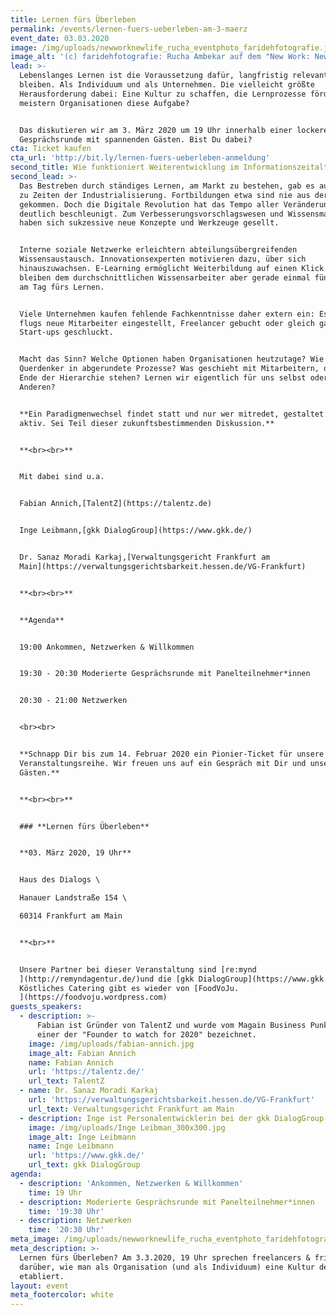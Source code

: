 ```yaml
---
title: Lernen fürs Überleben
permalink: /events/lernen-fuers-ueberleben-am-3-maerz
event_date: 03.03.2020
image: /img/uploads/newworknewlife_rucha_eventphoto_faridehfotografie.jpg
image_alt: '(c) faridehfotografie: Rucha Ambekar auf dem "New Work: New Life?"-Event'
lead: >-
  Lebenslanges Lernen ist die Voraussetzung dafür, langfristig relevant zu
  bleiben. Als Individuum und als Unternehmen. Die vielleicht größte
  Herausforderung dabei: Eine Kultur zu schaffen, die Lernprozesse fördert. Wie
  meistern Organisationen diese Aufgabe?


  Das diskutieren wir am 3. März 2020 um 19 Uhr innerhalb einer lockeren
  Gesprächsrunde mit spannenden Gästen. Bist Du dabei?
cta: Ticket kaufen
cta_url: 'http://bit.ly/lernen-fuers-ueberleben-anmeldung'
second_title: Wie funktioniert Weiterentwicklung im Informationszeitalter?
second_lead: >-
  Das Bestreben durch ständiges Lernen, am Markt zu bestehen, gab es auch schon
  zu Zeiten der Industrialisierung. Fortbildungen etwa sind nie aus der Mode
  gekommen. Doch die Digitale Revolution hat das Tempo aller Veränderungen
  deutlich beschleunigt. Zum Verbesserungsvorschlagswesen und Wissensmanagement
  haben sich sukzessive neue Konzepte und Werkzeuge gesellt.


  Interne soziale Netzwerke erleichtern abteilungsübergreifenden
  Wissensaustausch. Innovationsexperten motivieren dazu, über sich
  hinauszuwachsen. E-Learning ermöglicht Weiterbildung auf einen Klick. Faktisch
  bleiben dem durchschnittlichen Wissensarbeiter aber gerade einmal fünf Minuten
  am Tag fürs Lernen.


  Viele Unternehmen kaufen fehlende Fachkenntnisse daher extern ein: Es werden
  flugs neue Mitarbeiter eingestellt, Freelancer gebucht oder gleich ganze
  Start-ups geschluckt.


  Macht das Sinn? Welche Optionen haben Organisationen heutzutage? Wie passen
  Querdenker in abgerundete Prozesse? Was geschieht mit Mitarbeitern, die am
  Ende der Hierarchie stehen? Lernen wir eigentlich für uns selbst oder für die
  Anderen?


  **Ein Pa­ra­dig­men­wech­sel findet statt und nur wer mitredet, gestaltet ihn
  aktiv. Sei Teil dieser zukunftsbestimmenden Diskussion.**


  **<br><br>**


  Mit dabei sind u.a.


  Fabian Annich,[TalentZ](https://talentz.de)


  Inge Leibmann,[gkk DialogGroup](https://www.gkk.de/)


  Dr. Sanaz Moradi Karkaj,[Verwaltungsgericht Frankfurt am
  Main](https://verwaltungsgerichtsbarkeit.hessen.de/VG-Frankfurt)


  **<br><br>**


  **Agenda**


  19:00 Ankommen, Netzwerken & Willkommen


  19:30 - 20:30 Moderierte Gesprächsrunde mit Panelteilnehmer*innen


  20:30 - 21:00 Netzwerken


  <br><br>


  **Schnapp Dir bis zum 14. Februar 2020 ein Pionier-Ticket für unsere neue
  Veranstaltungsreihe. Wir freuen uns auf ein Gespräch mit Dir und unseren
  Gästen.**


  **<br><br>**


  ### **Lernen fürs Überleben** 


  **03. März 2020, 19 Uhr**


  Haus des Dialogs \

  Hanauer Landstraße 154 \

  60314 Frankfurt am Main


  **<br>**


  Unsere Partner bei dieser Veranstaltung sind [re:mynd
  ](http://remyndagentur.de/)und die [gkk DialogGroup](https://www.gkk.de/).
  Köstliches Catering gibt es wieder von [FoodVoJu.
  ](https://foodvoju.wordpress.com)
guests_speakers:
  - description: >-
      Fabian ist Gründer von TalentZ und wurde vom Magain Business Punk als
      einer der "Founder to watch for 2020" bezeichnet.
    image: /img/uploads/fabian-annich.jpg
    image_alt: Fabian Annich
    name: Fabian Annich
    url: 'https://talentz.de/'
    url_text: TalentZ
  - name: Dr. Sanaz Moradi Karkaj
    url: 'https://verwaltungsgerichtsbarkeit.hessen.de/VG-Frankfurt'
    url_text: Verwaltungsgericht Frankfurt am Main
  - description: Inge ist Personalentwicklerin bei der gkk DialogGroup in Frankfurt.
    image: /img/uploads/Inge Leibman_300x300.jpg
    image_alt: Inge Leibmann
    name: Inge Leibmann
    url: 'https://www.gkk.de/'
    url_text: gkk DialogGroup
agenda:
  - description: 'Ankommen, Netzwerken & Willkommen'
    time: 19 Uhr
  - description: Moderierte Gesprächsrunde mit Panelteilnehmer*innen
    time: '19:30 Uhr'
  - description: Netzwerken
    time: '20:30 Uhr'
meta_image: /img/uploads/newworknewlife_rucha_eventphoto_faridehfotografie.jpg
meta_description: >-
  Lernen fürs Überleben? Am 3.3.2020, 19 Uhr sprechen freelancers & friends
  darüber, wie man als Organisation (und als Individuum) eine Kultur des Lernens
  etabliert.
layout: event
meta_footercolor: white
---
```


